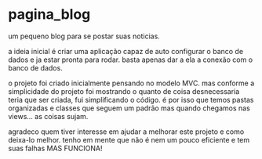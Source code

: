 # pagina_blog
um pequeno blog para se postar suas noticias.

a ideia inicial é criar uma aplicação capaz de auto configurar o banco de dados e ja estar pronta para rodar. basta apenas dar a ela a conexão com o banco de dados.

o projeto foi criado inicialmente pensando no modelo MVC. mas conforme a simplicidade do projeto foi mostrando o quanto de coisa desnecessaria teria que ser criada, fui simplificando o código.
é por isso que temos pastas organizadas e classes que seguem um padrão mas quando chegamos nas views... as coisas sujam.

agradeco quem tiver interesse em ajudar a melhorar este projeto e como deixa-lo melhor.
tenho em mente que não é nem um pouco eficiente e tem suas falhas MAS FUNCIONA!
